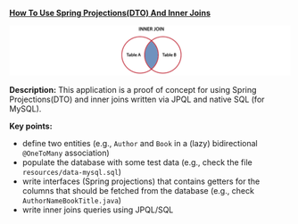 **[How To Use Spring Projections(DTO) And Inner Joins](https://github.com/andreipall/Spring-Boot-JPA/tree/master/HibernateSpringBootDtoViaInnerJoins)**

![](https://github.com/andreipall/Spring-Boot-JPA/blob/master/HibernateSpringBootDtoViaInnerJoins/DTO%20via%20inner%20joins.png)

**Description:** This application is a proof of concept for using Spring Projections(DTO) and inner joins written via JPQL and native SQL (for MySQL).

**Key points:**
- define two entities (e.g., `Author` and `Book` in a (lazy) bidirectional `@OneToMany` association)
- populate the database with some test data (e.g., check the file `resources/data-mysql.sql`)
- write interfaces (Spring projections) that contains getters for the columns that should be fetched from the database (e.g., check `AuthorNameBookTitle.java`)
- write inner joins queries using JPQL/SQL